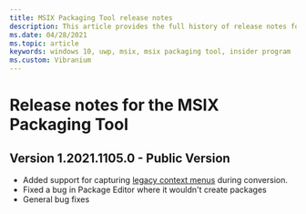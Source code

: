 ```yaml
---
title: MSIX Packaging Tool release notes
description: This article provides the full history of release notes for different versions of the MSIX Packaging Tool.
ms.date: 04/28/2021
ms.topic: article
keywords: windows 10, uwp, msix, msix packaging tool, insider program
ms.custom: Vibranium
---
```


# Release notes for the MSIX Packaging Tool

## Version 1.2021.1105.0 - Public Version
- Added support for capturing [legacy context menus](../support-legacy-context-menus.md) during conversion.
- Fixed a bug in Package Editor where it wouldn't create packages
- General bug fixes

